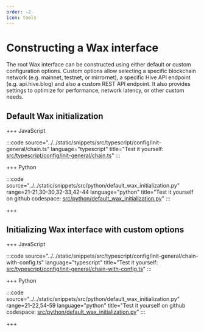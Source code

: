 ```yaml
---
order: -2
icon: tools
---
```


# Constructing a Wax interface

The root Wax interface can be constructed using either default or custom configuration options.
Custom options allow selecting a specific blockchain network (e.g. mainnet, testnet, or mirrornet), a specific Hive API endpoint (e.g. api.hive.blog) and also a custom REST API endpoint. It also provides settings to optimize for performance, network latency, or other custom needs.

## Default Wax initialization

+++ JavaScript

:::code source="../../static/snippets/src/typescript/config/init-general/chain.ts" language="typescript" title="Test it yourself: [src/typescript/config/init-general/chain.ts](https://stackblitz.com/github/openhive-network/wax-doc-snippets?file=src%2Ftypescript%2Fconfig%2Finit-general%2Fchain.ts&startScript=test-config-init-general-chain)" :::

+++ Python

:::code source="../../static/snippets/src/python/default_wax_initialization.py" range=21-21,30-30,32-33,42-44 language="python" title="Test it yourself on github codespace: [src/python/default_wax_initialization.py](https://github.com/codespaces/new?repo=openhive-network/wax-doc-snippets&ref=kudmich/python-snippets&file=workspaces/wax-doc-snippets/src/python/default_wax_initialization.py)" :::

+++

## Initializing Wax interface with custom options

+++ JavaScript

:::code source="../../static/snippets/src/typescript/config/init-general/chain-with-config.ts" language="typescript" title="Test it yourself: [src/typescript/config/init-general/chain-with-config.ts](https://stackblitz.com/github/openhive-network/wax-doc-snippets?file=src%2Ftypescript%2Fconfig%2Finit-general%2Fchain-with-config.ts&startScript=test-config-init-with-config-chain)" :::

+++ Python

:::code source="../../static/snippets/src/python/default_wax_initialization.py" range=21-22,54-59 language="python" title="Test it yourself on github codespace: [src/python/default_wax_initialization.py](https://github.com/codespaces/new?repo=openhive-network/wax-doc-snippets&ref=kudmich/python-snippets&file=workspaces/wax-doc-snippets/src/python/default_wax_initialization.py)" :::

+++
